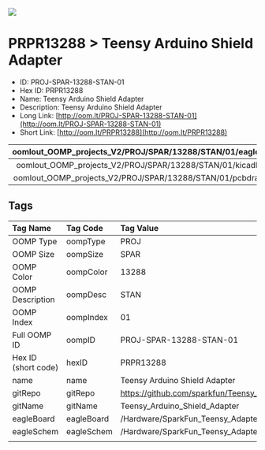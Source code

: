 


  
![][im]
# PRPR13288 > Teensy Arduino Shield Adapter

- ID: PROJ-SPAR-13288-STAN-01
- Hex ID: PRPR13288
- Name: Teensy Arduino Shield Adapter
- Description: Teensy Arduino Shield Adapter
- Long Link: [http://oom.lt/PROJ-SPAR-13288-STAN-01](http://oom.lt/PROJ-SPAR-13288-STAN-01)
- Short Link: [http://oom.lt/PRPR13288](http://oom.lt/PRPR13288)
  

|oomlout_OOMP_projects_V2/PROJ/SPAR/13288/STAN/01/eagleImage.png|oomlout_OOMP_projects_V2/PROJ/SPAR/13288/STAN/01/eagleSchemImage.png|oomlout_OOMP_projects_V2/PROJ/SPAR/13288/STAN/01/kicadPcb3dFront.png|oomlout_OOMP_projects_V2/PROJ/SPAR/13288/STAN/01/kicadPcb3dBack.png|
| :---: | :---: | :---: | :---: |
|oomlout_OOMP_projects_V2/PROJ/SPAR/13288/STAN/01/kicadPcb3d.png|oomlout_OOMP_projects_V2/PROJ/SPAR/13288/STAN/01/bomBack.png|oomlout_OOMP_projects_V2/PROJ/SPAR/13288/STAN/01/bomFront.png|oomlout_OOMP_projects_V2/PROJ/SPAR/13288/STAN/01/pcbdraw.svg|
|oomlout_OOMP_projects_V2/PROJ/SPAR/13288/STAN/01/pcbdrawBack.svg||||

## Tags
  

|Tag Name|Tag Code|Tag Value|
| :--- | :--- | :--- |
|OOMP Type|oompType|PROJ|
|OOMP Size|oompSize|SPAR|
|OOMP Color|oompColor|13288|
|OOMP Description|oompDesc|STAN|
|OOMP Index|oompIndex|01|
|Full OOMP ID|oompID|PROJ-SPAR-13288-STAN-01|
|Hex ID (short code)|hexID|PRPR13288|
|name|name|Teensy Arduino Shield Adapter|
|gitRepo|gitRepo|https://github.com/sparkfun/Teensy_Arduino_Shield_Adapter|
|gitName|gitName|Teensy_Arduino_Shield_Adapter|
|eagleBoard|eagleBoard|/Hardware/SparkFun_Teensy_Adapter.brd|
|eagleSchem|eagleSchem|/Hardware/SparkFun_Teensy_Adapter.sch|
||||



[im]: PROJ/SPAR/13288/STAN/01/kicadPcb3d_450.png
